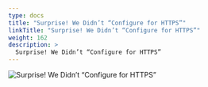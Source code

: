 ```yaml
---
type: docs
title: "Surprise! We Didn’t “Configure for HTTPS”"
linkTitle: "Surprise! We Didn’t “Configure for HTTPS”"
weight: 162
description: >
  Surprise! We Didn’t “Configure for HTTPS”
---
```


![Surprise! We Didn’t “Configure for HTTPS”](/images/bootcamp-slides/microservices-bootcamp/Slide162.PNG)
